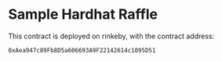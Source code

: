 # Sample Hardhat Raffle

This contract is deployed on rinkeby, with the contract address:
```
0xAea947c89Fb8D5a606693A9F22142614c1095D51
```
